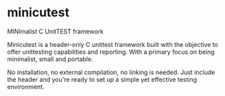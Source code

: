 # minicutest
MINImalist C UnitTEST framework

Minicutest is a header-only C unittest framework built with the objective to offer unittesting capabilities and reporting. With a primary focus on being minimalist, small and portable.

No installation, no external compilation, no linking is needed. Just include the header and you're ready to set up a simple yet effective testing environment.